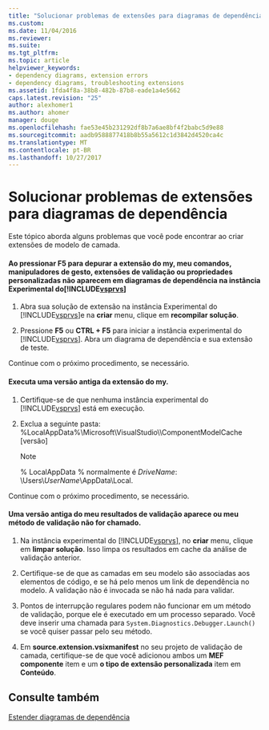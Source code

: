 ```yaml
---
title: "Solucionar problemas de extensões para diagramas de dependência | Microsoft Docs"
ms.custom: 
ms.date: 11/04/2016
ms.reviewer: 
ms.suite: 
ms.tgt_pltfrm: 
ms.topic: article
helpviewer_keywords:
- dependency diagrams, extension errors
- dependency diagrams, troubleshooting extensions
ms.assetid: 1fda4f8a-38b8-482b-87b8-eade1a4e5662
caps.latest.revision: "25"
author: alexhomer1
ms.author: ahomer
manager: douge
ms.openlocfilehash: fae53e45b231292df8b7a6ae8bf4f2babc5d9e88
ms.sourcegitcommit: aadb9588877418b8b55a5612c1d3842d4520ca4c
ms.translationtype: MT
ms.contentlocale: pt-BR
ms.lasthandoff: 10/27/2017
---
```

# <a name="troubleshoot-extensions-for-dependency-diagrams"></a>Solucionar problemas de extensões para diagramas de dependência
Este tópico aborda alguns problemas que você pode encontrar ao criar extensões de modelo de camada.  
  
#### <a name="when-i-press-f5-to-debug-my-extension-my-commands-gesture-handlers-validation-extensions-or-custom-properties-do-not-appear-on-dependency-diagrams-in-the-experimental-instance-of-includevsprvscode-qualityincludesvsprvsmdmd"></a>Ao pressionar F5 para depurar a extensão do my, meu comandos, manipuladores de gesto, extensões de validação ou propriedades personalizadas não aparecem em diagramas de dependência na instância Experimental do[!INCLUDE[vsprvs](../code-quality/includes/vsprvs_md.md)]  
  
1.  Abra sua solução de extensão na instância Experimental do [!INCLUDE[vsprvs](../code-quality/includes/vsprvs_md.md)]e na **criar** menu, clique em **recompilar solução**.  
  
2.  Pressione **F5** ou **CTRL + F5** para iniciar a instância experimental do [!INCLUDE[vsprvs](../code-quality/includes/vsprvs_md.md)]. Abra um diagrama de dependência e sua extensão de teste.  
  
 Continue com o próximo procedimento, se necessário.  
  
#### <a name="an-old-version-of-my-extension-runs"></a>Executa uma versão antiga da extensão do my.  
  
1.  Certifique-se de que nenhuma instância experimental do [!INCLUDE[vsprvs](../code-quality/includes/vsprvs_md.md)] está em execução.  
  
2.  Exclua a seguinte pasta: %LocalAppData%\Microsoft\VisualStudio\\\ComponentModelCache [versão]  
  
    > [!NOTE]
    >  % LocalAppData % normalmente é *DriveName*: \Users\\*UserName*\AppData\Local.  
  
 Continue com o próximo procedimento, se necessário.  
  
#### <a name="an-old-version-of-my-validation-results-appears-or-my-validation-method-is-not-called"></a>Uma versão antiga do meu resultados de validação aparece ou meu método de validação não for chamado.  
  
1.  Na instância experimental do [!INCLUDE[vsprvs](../code-quality/includes/vsprvs_md.md)], no **criar** menu, clique em **limpar solução**. Isso limpa os resultados em cache da análise de validação anterior.  
  
2.  Certifique-se de que as camadas em seu modelo são associadas aos elementos de código, e se há pelo menos um link de dependência no modelo. A validação não é invocada se não há nada para validar.  
  
3.  Pontos de interrupção regulares podem não funcionar em um método de validação, porque ele é executado em um processo separado. Você deve inserir uma chamada para `System.Diagnostics.Debugger.Launch()` se você quiser passar pelo seu método.  
  
4.  Em **source.extension.vsixmanifest** no seu projeto de validação de camada, certifique-se de que você adicionou ambos um **MEF componente** item e um **o tipo de extensão personalizada** item em **Conteúdo**.  
  
## <a name="see-also"></a>Consulte também  
 [Estender diagramas de dependência](../modeling/extend-layer-diagrams.md)
